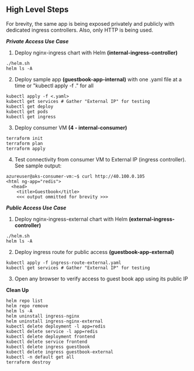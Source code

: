 ## High Level Steps

For brevity, the same app is being exposed privately and publicly with dedicated ingress controllers. Also, only HTTP is being used. 

***Private Access Use Case***

1. Deploy nginx-ingress chart with Helm **(internal-ingress-controller)**

```
./helm.sh
helm ls -A 
```

2. Deploy sample app **(guestbook-app-internal)** with one .yaml file at a time or "kubectl apply -f ." for all

```
kubectl apply -f <.yaml>
kubectl get services # Gather "External IP" for testing
kubectl get deploy
kubectl get pods 
kubectl get ingress
```

3. Deploy consumer VM **(4 - internal-consumer)**

```
terraform init
terraform plan
terraform apply
```

4. Test connectivity from consumer VM to External IP (ingress controller). See sample output:

```
azureuser@aks-consumer-vm:~$ curl http://40.100.0.105
<html ng-app="redis">
  <head>
    <title>Guestbook</title>
    <<< output ommitted for brevity >>>
```

***Public Access Use Case***

1. Deploy nginx-ingress-external chart with Helm **(external-ingress-controller)**

```
./helm.sh
helm ls -A 
```

2. Deploy ingress route for public access **(guestbook-app-external)**

```
kubectl apply -f ingress-route-external.yaml
kubectl get services # Gather "External IP" for testing
```
3. Open any browser to verify access to guest book app using its public IP

**Clean Up**

```
helm repo list 
helm repo remove
helm ls -A 
helm uninstall ingress-nginx
helm uninstall ingress-nginx-external
kubectl delete deployment -l app=redis
kubectl delete service -l app=redis
kubectl delete deployment frontend
kubectl delete service frontend
kubectl delete ingress guestbook
kubectl delete ingress guestbook-external
kubectl -n default get all
terraform destroy
```

